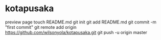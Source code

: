 kotapusaka
==========

preview page
touch README.md
git init
git add README.md
git commit -m "first commit"
git remote add origin https://github.com/wilsonyola/kotapusaka.git
git push -u origin master
